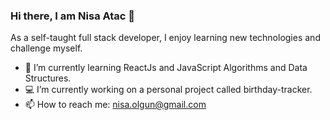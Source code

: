 ### Hi there, I am Nisa Atac 👋

As a self-taught full stack developer, I enjoy learning new technologies and challenge myself.

- 🚀 I’m currently learning ReactJs and JavaScript Algorithms and Data Structures.
- 💻 I’m currently working on a personal project called birthday-tracker.
- 📫 How to reach me: nisa.olgun@gmail.com

<!--
**NisaAtac/NisaAtac** is a ✨ _special_ ✨ repository because its `README.md` (this file) appears on your GitHub profile.

Here are some ideas to get you started:

- 🔭 I’m currently working on ...
- 🌱 I’m currently learning ...
- 👯 I’m looking to collaborate on ...
- 🤔 I’m looking for help with ...
- 💬 Ask me about ...
- 📫 How to reach me: ...
- 😄 Pronouns: ...
- ⚡ Fun fact: ...
📝 Resume.
-->
